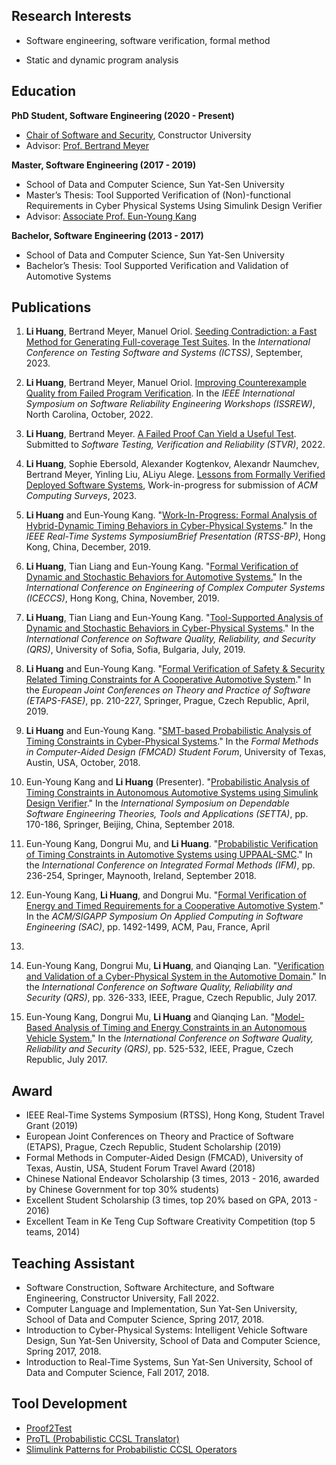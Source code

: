 
## Research Interests

- Software engineering, software verification, formal method

- Static and dynamic program analysis 

## Education
**PhD Student, Software Engineering (2020 - Present)**
- [Chair of Software and Security](https://sit.org/science/software-engineering), Constructor University
- Advisor: [Prof. Bertrand Meyer](http://se.ethz.ch/~meyer/)


**Master, Software Engineering (2017 - 2019)**
- School of Data and Computer Science, Sun Yat-Sen University
- Master’s Thesis: Tool Supported Verification of (Non)-functional Requirements in Cyber Physical Systems Using Simulink Design Verifier 
- Advisor: [Associate Prof. Eun-Young Kang](https://sites.google.com/view/eykang/home)

**Bachelor, Software Engineering (2013 - 2017)**
- School of Data and Computer Science, Sun Yat-Sen University
- Bachelor’s Thesis: Tool Supported Verification and Validation of Automotive Systems

## Publications
1. **Li Huang**, Bertrand Meyer, Manuel Oriol. [Seeding Contradiction: a Fast Method for Generating Full-coverage Test Suites](https://arxiv.org/pdf/2309.04232.pdf). In the *International Conference on Testing Software and Systems (ICTSS)*, September, 2023.

2. **Li Huang**, Bertrand Meyer, Manuel Oriol. [Improving Counterexample Quality from Failed Program Verification](https://arxiv.org/abs/2208.10492). In the *IEEE International Symposium on Software Reliability Engineering Workshops (ISSREW)*, North Carolina, October, 2022.

3. **Li Huang**, Bertrand Meyer. [A Failed Proof Can Yield a Useful Test](https://arxiv.org/abs/2208.09873). Submitted to *Software Testing, Verification and Reliability (STVR)*, 2022.

4. **Li Huang**, Sophie Ebersold, Alexander Kogtenkov, Alexandr Naumchev, Bertrand Meyer, Yinling Liu, ALiyu Alege. [Lessons from Formally Verified Deployed Software Systems](https://arxiv.org/abs/2301.02206), Work-in-progress for submission of *ACM Computing Surveys*, 2023.

5. **Li Huang** and Eun-Young Kang. "[Work-In-Progress: Formal Analysis of Hybrid-Dynamic
Timing Behaviors in Cyber-Physical Systems](https://ieeexplore.ieee.org/document/9052141)." In the *IEEE Real-Time Systems SymposiumBrief Presentation (RTSS-BP)*, Hong Kong, China, December, 2019.

6. **Li Huang**, Tian Liang and Eun-Young Kang. "[Formal Verification of Dynamic and Stochastic Behaviors for Automotive Systems.](https://arxiv.org/abs/1910.14312)" In the *International Conference on Engineering of Complex Computer Systems (ICECCS)*, Hong Kong, China, November, 2019.

7. **Li Huang**, Tian Liang and Eun-Young Kang. "[Tool-Supported Analysis of Dynamic and
Stochastic Behaviors in Cyber-Physical Systems](https://ieeexplore.ieee.org/document/8854706)." In the *International Conference on Software Quality, Reliability, and Security (QRS)*, University of Sofia, Sofia, Bulgaria, July, 2019.

8. **Li Huang** and Eun-Young Kang. "[Formal Verification of Safety & Security Related Timing Constraints for A Cooperative Automotive System](https://link.springer.com/chapter/10.1007/978-3-030-16722-6_12)." In the *European Joint Conferences on Theory and Practice of Software (ETAPS-FASE)*, pp. 210-227, Springer, Prague, Czech
Republic, April, 2019.

9. **Li Huang** and Eun-Young Kang. "[SMT-based Probabilistic Analysis of Timing Constraints
in Cyber-Physical Systems](https://arxiv.org/abs/1904.07011v1)." In the *Formal Methods in Computer-Aided Design (FMCAD) Student Forum*, University of Texas, Austin, USA, October, 2018.

10. Eun-Young Kang and **Li Huang** (Presenter). "[Probabilistic Analysis of Timing Constraints
in Autonomous Automotive Systems using Simulink Design Verifier](https://link.springer.com/chapter/10.1007/978-3-319-99933-3_12)." In the *International Symposium on Dependable Software Engineering Theories, Tools and Applications (SETTA)*, pp. 170-186, Springer, Beijing, China, September 2018.

11. Eun-Young Kang, Dongrui Mu, and **Li Huang**. "[Probabilistic Verification of Timing Constraints in Automotive Systems using UPPAAL-SMC](https://link.springer.com/chapter/10.1007%2F978-3-319-98938-9_14)." In the *International Conference on Integrated Formal Methods (IFM)*, pp. 236-254, Springer, Maynooth, Ireland, September 2018.

12. Eun-Young Kang, **Li Huang**, and Dongrui Mu. "[Formal Verification of Energy and Timed
Requirements for a Cooperative Automotive System](https://dl.acm.org/citation.cfm?id=3167291)." In the *ACM/SIGAPP Symposium On Applied Computing in Software Engineering (SAC)*, pp. 1492-1499, ACM, Pau, France, April
2018.

13. Eun-Young Kang, Dongrui Mu, **Li Huang**, and Qianqing Lan. "[Verification and Validation
of a Cyber-Physical System in the Automotive Domain](https://ieeexplore.ieee.org/document/8004339/)." In the *International Conference on Software Quality, Reliability and Security (QRS)*, pp. 326-333, IEEE, Prague, Czech Republic, July 2017.

14. Eun-Young Kang, Dongrui Mu, **Li Huang** and Qianqing Lan. "[Model-Based Analysis of
Timing and Energy Constraints in an Autonomous Vehicle System.](https://ieeexplore.ieee.org/document/8004368)" In the *International Conference on Software Quality, Reliability and Security (QRS)*, pp. 525-532, IEEE, Prague, Czech Republic, July 2017.

## Award
- IEEE Real-Time Systems Symposium (RTSS), Hong Kong, Student Travel Grant (2019)
- European Joint Conferences on Theory and Practice of Software (ETAPS), Prague, Czech Republic, Student Scholarship (2019)
- Formal Methods in Computer-Aided Design (FMCAD), University of Texas, Austin, USA, Student
Forum Travel Award (2018)
- Chinese National Endeavor Scholarship (3 times, 2013 - 2016, awarded by Chinese Government for top 30% students)
- Excellent Student Scholarship (3 times, top 20% based on GPA, 2013 - 2016)
- Excellent Team in Ke Teng Cup Software Creativity Competition (top 5 teams, 2014)

## Teaching Assistant

- Software Construction, Software Architecture, and Software Engineering, Constructor University, Fall 2022.
- Computer Language and Implementation, Sun Yat-Sen University, School of Data and Computer
Science, Spring 2017, 2018.
- Introduction to Cyber-Physical Systems: Intelligent Vehicle Software Design, Sun Yat-Sen University, School of Data and Computer Science,  Spring 2017, 2018.
- Introduction to Real-Time Systems, Sun Yat-Sen University, School of Data and Computer Science,
Fall 2017, 2018.

## Tool Development
- [Proof2Test](https://github.com/huangl223/Proof2Test)
- [ProTL (Probabilistic CCSL Translator)](https://sites.google.com/view/protl/)
- [Slimulink Patterns for Probabilistic CCSL Operators](https://github.com/huangl223/PrCCSL)
